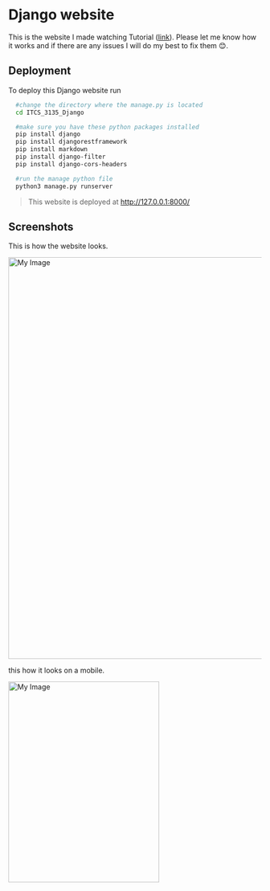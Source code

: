 # Django website

This is the website I made watching Tutorial (<a href="https://www.youtube.com/watch?v=PtQiiknWUcI&t=327s" target="_blank">link</a>). Please let me know how it works and if there are any issues I will do my best to fix them 😊.





## Deployment

To deploy this Django website run

```bash
  #change the directory where the manage.py is located
  cd ITCS_3135_Django

  #make sure you have these python packages installed
  pip install django
  pip install djangorestframework
  pip install markdown
  pip install django-filter
  pip install django-cors-headers 

  #run the manage python file
  python3 manage.py runserver
```
> This website is deployed at <a href="http://127.0.0.1:8000">http://127.0.0.1:8000/</a>


## Screenshots

This is how the website looks.
<div style="align: center;">
    <img src="https://drive.google.com/uc?id=1dt7UFHYf2WIyy-In-xPDsTDdhVO7FLIp" alt="My Image" style="width: 800px; height: auto;">
</div>


this how it looks on a mobile.
<div style="align: center;">
    <img src="https://drive.google.com/uc?id=1TM3wKY8vo6NSpYzJLIRAxGwdcxnmC1_n" alt="My Image" style="width: 300px; height: 400px;">
</div>

